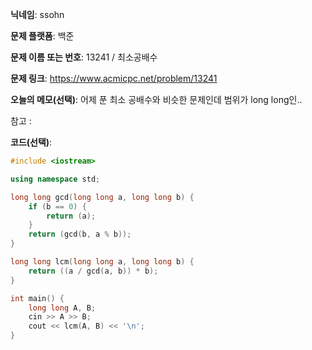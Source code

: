 **닉네임**: ssohn

**문제 플랫폼**: 백준

**문제 이름 또는 번호**:  13241 / 최소공배수

**문제 링크**: https://www.acmicpc.net/problem/13241

**오늘의 메모(선택)**: 어제 푼 최소 공배수와 비슷한 문제인데 범위가 long long인..

참고 :

**코드(선택)**:

```c++
#include <iostream>

using namespace std;

long long gcd(long long a, long long b) {
	if (b == 0) {
		return (a);
	}
	return (gcd(b, a % b));
}

long long lcm(long long a, long long b) {
	return ((a / gcd(a, b)) * b);
}

int main() {
	long long A, B;
	cin >> A >> B;
	cout << lcm(A, B) << '\n';
}
```

